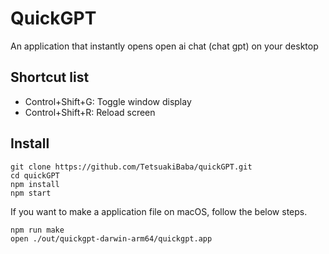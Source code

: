 # QuickGPT

An application that instantly opens open ai chat (chat gpt) on your desktop

## Shortcut list
 - Control+Shift+G: Toggle window display
 - Control+Shift+R: Reload screen

## Install
```
git clone https://github.com/TetsuakiBaba/quickGPT.git
cd quickGPT
npm install
npm start
```

If you want to make a application file on macOS, follow the below steps.
```
npm run make
open ./out/quickgpt-darwin-arm64/quickgpt.app
```
